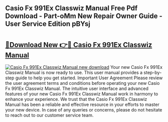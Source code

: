 ## Casio Fx 991Ex Classwiz Manual Free Pdf Download - Part-oMm New Repair Owner Guide - User Service Edition pBYsj

# <h2><a href="http://bc16641.oget.top/?id=Casio+Fx+991Ex+Classwiz+Manual">🔗Download New 👉🔴 Casio Fx 991Ex Classwiz Manual</a></h2>

[![Casio Fx 991Ex Classwiz Manual new download](https://i.imgur.com/5g1atiW.png)](http://bc16641.oget.top/?id=Casio+Fx+991Ex+Classwiz+Manual)
Your new Casio Fx 991Ex Classwiz Manual is now ready to use. This user manual provides a step-by-step guide to help you get started. Important User Agreement Please review the user agreement terms and conditions before operating your new Casio Fx 991Ex Classwiz Manual. The intuitive user interface and advanced features of your new Casio Fx 991Ex Classwiz Manual work in harmony to enhance your experience. We trust that the Casio Fx 991Ex Classwiz Manual has been a reliable and effective resource in your efforts to master your new device. In case of any queries or concerns, please do not hesitate to reach out to our customer service team.
